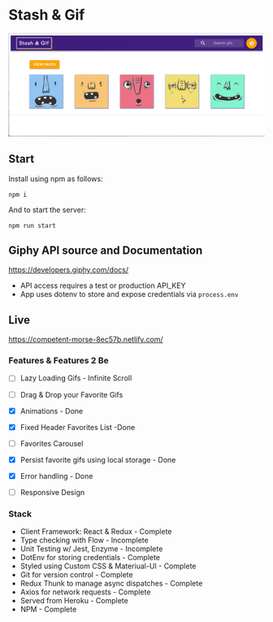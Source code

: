 # Stash & Gif

![alt text](src/assets/stashandgif.png)


## Start

Install using npm as follows:
``` 
npm i  
```

And to start the server: 
```
npm run start

```

## Giphy API source and Documentation

https://developers.giphy.com/docs/


* API access requires a test or production API_KEY
* App uses dotenv to store and expose credentials via ```process.env```


## Live

https://competent-morse-8ec57b.netlify.com/


### Features & Features 2 Be
- [ ] Lazy Loading Gifs - Infinite Scroll
- [ ] Drag & Drop your Favorite Gifs
- [X] Animations - Done
- [X] Fixed Header Favorites List -Done
- [ ] Favorites Carousel
- [X] Persist favorite gifs using local storage - Done
- [X] Error handling - Done
- [ ] Responsive Design


### Stack
* Client Framework: React & Redux - Complete
* Type checking with Flow - Incomplete
* Unit Testing w/ Jest, Enzyme - Incomplete
* DotEnv for storing credentials - Complete
* Styled using Custom CSS & Materiual-UI - Complete
* Git for version control - Complete
* Redux Thunk to manage async dispatches - Complete
* Axios for network requests - Complete
* Served from Heroku - Complete
* NPM - Complete


